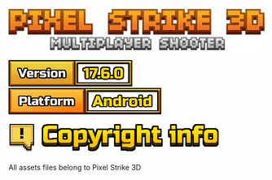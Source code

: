 [![Pixel Strike 3D](PixelStrike3DLogo.png)](#)

[![Version: 17.6.0](info_version.png)](#)
[![Platform: Android](info_platform.png)](#)


[![Copyright info](title_copyright.png)](#)

All assets files belong to Pixel Strike 3D
